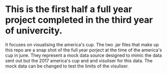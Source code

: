 # This is the first half a full year project completed in the third year of univercity.

It focuses on visualising the america's cup. The two .jar files that make up this repo 
are a snap shot of the full year porject at the time of the america's cup in june. They 
represent a mock data source designed to mimic the data sent out but the 2017 america's cup
and and visuliser for this data. The mock data can be changed to test the limits of the visuliser.
